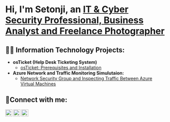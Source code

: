 <h1>Hi, I'm Setonji, an <a href="https://linkedin.com/in/soa47">IT & Cyber Security Professional, Business Analyst and Freelance Photographer</a></h1>

<h2>👨‍💻 Information Technology Projects:</h2>

- <b>osTicket (Help Desk Ticketing System)</b>
  - [osTicket: Prerequisites and Installation](https://github.com/sethonji/osticket-prereqs)
- <b>Azure Network and Traffic Monitoring Simulutaion:</b>
  - [Network Security Group and Inspecting Traffic Between Azure Virtual Machines](https://github.com/sethonji/Azure-Network-Traffic-Monitoring-NSG-Rule-Simulation.git)

<h2>🤳Connect with me:</h2>

[<img align="left" alt="Josh | Twitter" width="22px" src="https://cdn.jsdelivr.net/npm/simple-icons@v3/icons/twitter.svg" />][twitter]
[<img align="left" alt="Josh | LinkedIn" width="22px" src="https://cdn.jsdelivr.net/npm/simple-icons@v3/icons/linkedin.svg" />][linkedin]
[<img align="left" alt="Josh | Instagram" width="22px" src="https://cdn.jsdelivr.net/npm/simple-icons@v3/icons/instagram.svg" />][instagram]

[twitter]: https://twitter.com/Seth_TSR
[instagram]: https://www.instagram.com/seth.pixel
[linkedin]: https://linkedin.com/in/soa47
